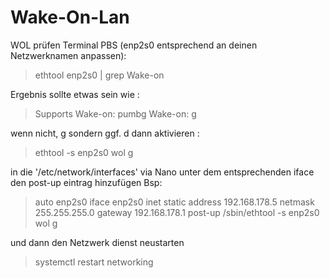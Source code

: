 # Wake-On-Lan
WOL prüfen
Terminal PBS (enp2s0 entsprechend an deinen Netzwerknamen anpassen):
>ethtool enp2s0 | grep Wake-on

Ergebnis sollte etwas sein wie :
>Supports Wake-on: pumbg
Wake-on: g

wenn nicht, g sondern ggf. d dann aktivieren :
>ethtool -s enp2s0 wol g

in die '/etc/network/interfaces' via Nano unter dem entsprechenden iface den post-up eintrag hinzufügen Bsp:

>auto enp2s0
iface enp2s0 inet static
    address 192.168.178.5
    netmask 255.255.255.0
    gateway 192.168.178.1
    post-up /sbin/ethtool -s enp2s0 wol g

und dann den Netzwerk dienst neustarten
>systemctl restart networking
